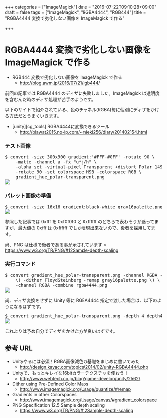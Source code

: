 +++
categories = ["ImageMagick"]
date = "2016-07-22T09:10:28+09:00"
draft = false
tags = ["ImageMagick", "RGBA4444", "RGB444"]
title = "RGBA4444 変換で劣化しない画像を ImageMagick で作る"

+++

# RGBA4444 変換で劣化しない画像を ImageMagick で作る

- RGB444 変換で劣化しない画像を ImageMagick で作る
  -  http://blog.awm.jp/2016/07/21/rgb444/

前回の記事では RGBA4444 のディザに失敗しました。ImageMagick は透明度を含むんだ時のディザ処理が苦手のようです。

以下のサイトで紹介されている、色のチャネル(RGBA)毎に個別にディザをかける方法だとうまくいきます。

- [unity][cg_tools] RGBA4444に変換できるツール
  -  http://blawat2015.no-ip.com/~mieki256/diary/201402154.html

### テスト画像

<pre>
$ convert -size 300x900 gradient:'#FFF-#0FF' -rotate 90 \
	-matte -channel a -fx "u*j/h" \
	-alpha set -virtual-pixel Transparent +distort Polar 149 +repage \
	-rotate 90 -set colorspace HSB -colorspace RGB \
	gradient_hue_polar-transparent.png
<img src="../gradient_hue_polar-transparent.png" />
</pre>

### パレット画像の準備

<pre>
$ convert -size 16x16 gradient:black-white gray16palette.png
<img src="../gray16palette.png" />
</pre>

参照した記事では 0xfff を 0xf0f0f0 と 0xffffff のどちらで表わそうか迷ってますが、最大値の 0xfff は 0xffffff でしか表現出来ないので、後者を採用してます。

尚、PNG は仕様で後者である事が示されています > https://www.w3.org/TR/PNG/#12Sample-depth-scaling

### 実行コマンド

<pre>
$ convert gradient_hue_polar-transparent.png -channel RGBA -separate \
	\( -dither FloydSteinberg -remap gray16palette.png \) \
	-channel RGBA -combine rgba4444.png
<img src="../rgba4444.png" />
</pre>

尚、ディザ変換をせずに Unity 等に RGBA4444 指定で渡した場合は、以下のようになるはずです。

<pre>
$ convert gradient_hue_polar-transparent.png -depth 4 depth4.png
<img src="../depth4.png" />
</pre>

これよりは予め自分でディザをかけた方が良いはずです。

## 参考 URL

- Unityやるには必須！RGBA画像減色の基礎をまじめに書いてみた
  - http://design.kayac.com/topics/2014/02/unity-RGBA4444.php
- Unityで、もっとキレイな16bitカラーテクスチャを使おう！
  - http://www.webtech.co.jp/blog/game-develop/unity/2562/
- Dither using Pre-Defined Color Maps
  - http://www.imagemagick.org/Usage/quantize/#remap
- Gradients in other Colorspaces
  - http://www.imagemagick.org/Usage/canvas/#gradient_colorspace
- PNG Specification 12.5 Sample depth scaling
  -  https://www.w3.org/TR/PNG/#12Sample-depth-scaling
